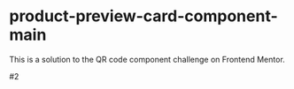 # product-preview-card-component-main

This is a solution to the QR code component challenge on Frontend Mentor.

#2

